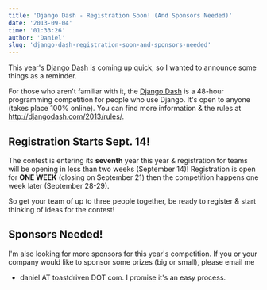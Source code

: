 ```yaml
---
title: 'Django Dash - Registration Soon! (And Sponsors Needed)'
date: '2013-09-04'
time: '01:33:26'
author: 'Daniel'
slug: 'django-dash-registration-soon-and-sponsors-needed'
---
```


This year's [Django Dash](http://djangodash.com/) is coming up quick, so I wanted to announce some
things as a reminder.

For those who aren't familiar with it, the [Django Dash](http://djangodash.com/) is a 48-hour
programming competition for people who use Django. It's open to anyone (takes
place 100% online). You can find more information & the rules at
http://djangodash.com/2013/rules/.

Registration Starts Sept. 14!
-----------------------------

The contest is entering its **seventh** year this year & registration
for teams will be opening in less than two weeks (September 14)! Registration
is open for **ONE WEEK** (closing on September 21) then the competition happens
one week later (September 28-29).

So get your team of up to three people together, be ready to register & start
thinking of ideas for the contest!


Sponsors Needed!
----------------

I'm also looking for more sponsors for this year's competition. If you or your
company would like to sponsor some prizes (big or small), please email me
- daniel AT toastdriven DOT com. I promise it's an easy process.